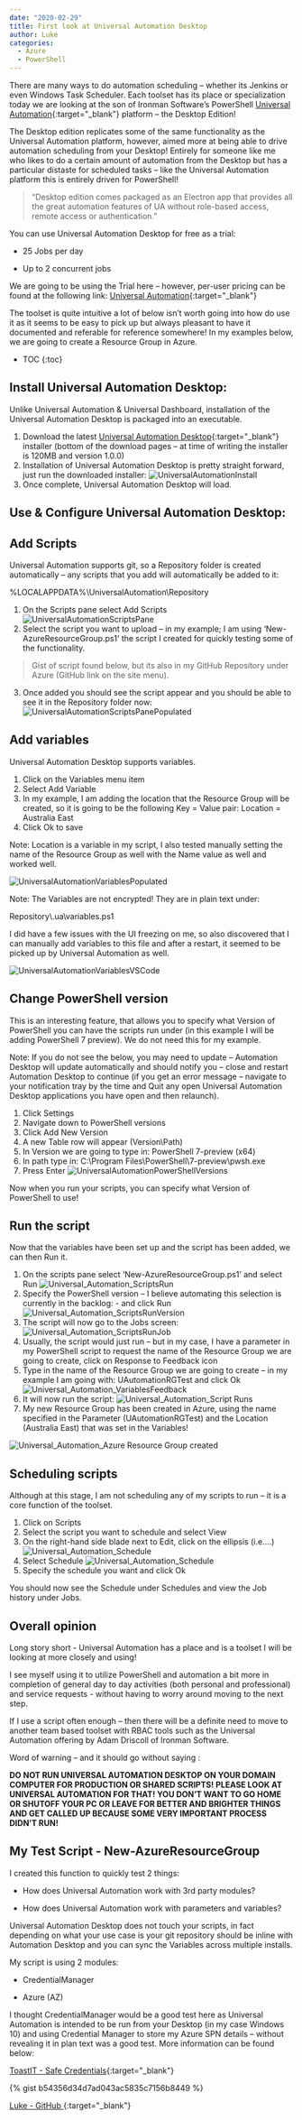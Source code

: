 ```yaml
---
date: "2020-02-29"
title: First look at Universal Automation Desktop
author: Luke
categories:
  - Azure
  - PowerShell
---
```


There are many ways to do automation scheduling – whether its Jenkins or even
Windows Task Scheduler. Each toolset has its place or specialization
today we are looking at the son of Ironman Software’s PowerShell [Universal
Automation](https://universalautomation.io/){:target="_blank"} platform – the Desktop Edition!

The Desktop edition replicates some of the same functionality as the Universal
Automation platform, however, aimed more at being able to drive automation
scheduling from your Desktop! Entirely for someone like me who likes to do a
certain amount of automation from the Desktop but has a particular distaste for
scheduled tasks – like the Universal Automation platform this is entirely driven
for PowerShell!

>   “Desktop edition comes packaged as an Electron app that provides all the great
>   automation features of UA without role-based access, remote access or
>   authentication.”

You can use Universal Automation Desktop for free as a trial:

-   25 Jobs per day

-   Up to 2 concurrent jobs

We are going to be using the Trial here – however, per-user pricing can be found
at the following link:  [Universal Automation](https://ironmansoftware.com/universal-automation/){:target="_blank"}

The toolset is quite intuitive a lot of below isn’t worth going into how do use
it as it seems to be easy to pick up but always pleasant to have it documented
and referable for reference somewhere! In my examples below, we are going to
create a Resource Group in Azure.

* TOC
{:toc}


## Install Universal Automation Desktop:

Unlike Universal Automation & Universal Dashboard, installation of the Universal
Automation Desktop is packaged into an executable.

1.  Download the latest [Universal Automation
    Desktop](https://ironmansoftware.com/downloads/){:target="_blank"} installer (bottom of the
    download pages – at time of writing the installer is 120MB and version
    1.0.0)
2.  Installation of Universal Automation Desktop is pretty straight forward,
    just run the downloaded installer:
![UniversalAutomationInstall](/images/posts/Universal_Automation_Installer.png)
3.  Once complete, Universal Automation Desktop will load.

## Use & Configure Universal Automation Desktop:

Add Scripts
-----------

Universal Automation supports git, so a Repository folder is created
automatically – any scripts that you add will automatically be added to it:

%LOCALAPPDATA%\\UniversalAutomation\\Repository

1. On the Scripts pane select Add Scripts
![UniversalAutomationScriptsPane](/images/posts/Universal_Automation_ScriptsPane.png)
2. Select the script you want to upload – in my example; I am using
    ‘New-AzureResourceGroup.ps1’ the script I created for quickly testing some
    of the functionality.
>   Gist of script found below, but its also in my GitHub Repository under
>   Azure (GitHub link on the site menu).
3. Once added you should see the script appear and you should be able to see it
    in the Repository folder now:
![UniversalAutomationScriptsPanePopulated](/images/posts/Universal_Automation_ScriptsPanePopulated.png)

## Add variables

Universal Automation Desktop supports variables.

1. Click on the Variables menu item
2. Select Add Variable
3. In my example, I am adding the location that the Resource Group will be
    created, so it is going to be the following Key = Value pair: Location = Australia East
4. Click Ok to save

Note: Location is a variable in my script, I also tested manually setting the
name of the Resource Group as well with the Name value as well and worked well.

![UniversalAutomationVariablesPopulated](/images/posts/Universal_Automation_Variables.png)

Note: The Variables are not encrypted! They are in plain text under:

Repository\\.ua\\variables.ps1

I did have a few issues with the UI freezing on me, so also discovered that I
can manually add variables to this file and after a restart, it seemed to be
picked up by Universal Automation as well.

![UniversalAutomationVariablesVSCode](/images/posts/Universal_Automation_VariablesVSCode.png)

## Change PowerShell version

This is an interesting feature, that allows you to specify what Version of
PowerShell you can have the scripts run under (in this example I will be adding
PowerShell 7 preview). We do not need this for my example.

Note: If you do not see the below, you may need to update – Automation Desktop
will update automatically and should notify you – close and restart Automation
Desktop to continue (if you get an error message – navigate to your notification
tray by the time and Quit any open Universal Automation Desktop applications you
have open and then relaunch).

1. Click Settings
2. Navigate down to PowerShell versions
3. Click Add New Version
4. A new Table row will appear (Version\\Path)
5. In Version we are going to type in: PowerShell 7-preview (x64)
6. In path type in: C:\\Program Files\\PowerShell\\7-preview\\pwsh.exe
7. Press Enter
![UniversalAutomationPowerShellVersions](/images/posts/Universal_Automation_PowerShellVersions.png)

Now when you run your scripts, you can specify what Version of PowerShell to
use!

## Run the script

Now that the variables have been set up and the script has been added, we can
then Run it.

1. On the scripts pane select ‘New-AzureResourceGroup.ps1’ and select Run
![Universal_Automation_ScriptsRun](/images/posts/Universal_Automation_ScriptsRun.png)
2. Specify the PowerShell version – I believe automating this selection is
    currently in the backlog: - and click Run
![Universal_Automation_ScriptsRunVersion](/images/posts/Universal_Automation_ScriptsRunVer.png)
3. The script will now go to the Jobs screen:
![Universal_Automation_ScriptsRunJob](/images/posts/Universal_Automation_ScriptsRunJob.png)
4. Usually, the script would just run – but in my case, I have a parameter in
    my PowerShell script to request the name of the Resource Group we are going
    to create, click on Response to Feedback icon
5. Type in the name of the Resource Group we are going to create – in my
    example I am going with: UAutomationRGTest and click Ok
![Universal_Automation_VariablesFeedback](/images/posts/Universal_Automation_VariablesFeedback.png)
6. It will now run the script:
![Universal_Automation_Script Runs](/images/posts/Universal_Automation_ScriptsRunJob2.png)
7. My new Resource Group has been created in Azure, using the name specified in
    the Parameter (UAutomationRGTest) and the Location (Australia East) that was
    set in the Variables!

![Universal_Automation_Azure Resource Group created](/images/posts/Universal_Automation_AzureResourceGroupCreated.png)

## Scheduling scripts

Although at this stage, I am not scheduling any of my scripts to run – it is a
core function of the toolset.

1. Click on Scripts
2. Select the script you want to schedule and select View
3. On the right-hand side blade next to Edit, click on the ellipsis (i.e.…)
  ![Universal_Automation_Schedule](/images/posts/Universal_Automation_Schedule1.png)
4. Select Schedule
  ![Universal_Automation_Schedule](/images/posts/Universal_Automation_Schedule2.png)
5. Specify the schedule you want and click Ok

You should now see the Schedule under Schedules and view the Job history under
Jobs.

## Overall opinion
Long story short - Universal Automation has a place and is a toolset I will be looking at more closely and using!

I see myself using it to utilize PowerShell and automation a bit more in completion of general day to day activities (both personal and professional) and service requests - without having to worry around moving to the next step.

If I use a script often enough – then there will be a definite need to move to another team based toolset with RBAC tools such as the Universal Automation offering by Adam Driscoll of Ironman Software.

Word of warning – and it should go without saying :

**DO NOT RUN UNIVERSAL AUTOMATION DESKTOP ON YOUR DOMAIN COMPUTER FOR PRODUCTION
OR SHARED SCRIPTS! PLEASE LOOK AT UNIVERSAL AUTOMATION FOR THAT! YOU DON’T WANT
TO GO HOME OR SHUTOFF YOUR PC OR LEAVE FOR BETTER AND BRIGHTER THINGS AND GET
CALLED UP BECAUSE SOME VERY IMPORTANT PROCESS DIDN’T RUN!** 

## My Test Script - New-AzureResourceGroup

I created this function to quickly test 2 things:

-   How does Universal Automation work with 3rd party modules?

-   How does Universal Automation work with parameters and variables?

Universal Automation Desktop does not touch your scripts, in fact depending on
what your use case is your git repository should be inline with Automation
Desktop and you can sync the Variables across multiple installs.

My script is using 2 modules:

-   CredentialManager

-   Azure (AZ)

I thought CredentialManager would be a good test here as Universal Automation is
intended to be run from your Desktop (in my case Windows 10) and using
Credential Manager to store my Azure SPN details – without revealing it in plan
text was a good test. More information can be found below:

 [ToastIT - Safe Credentials](https://toastit.dev/2018/07/10/safe-credentials/){:target="_blank"}

{% gist b54356d34d7ad043ac5835c7156b8449 %}

 [Luke - GitHub ](https://github.com/lukemurraynz){:target="_blank"}
